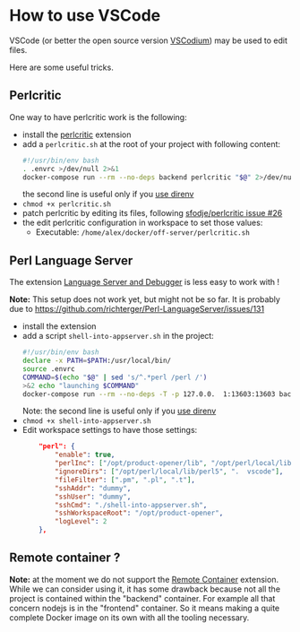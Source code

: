 # How to use VSCode

VSCode (or better the open source version [VSCodium](https://github.com/VSCodium/vscodium/))
may be used to edit files.

Here are some useful tricks.

## Perlcritic

One way to have perlcritic work is the following:

* install the [perlcritic](https://marketplace.visualstudio.com/items?itemName=sfodje.perlcritic)
  extension
* add a `perlcritic.sh` at the root of your project with following content:
  ```bash
  #!/usr/bin/env bash
  . .envrc >/dev/null 2>&1
  docker-compose run --rm --no-deps backend perlcritic "$@" 2>/dev/null
  ```
  the second line is useful only if you [use direnv](how-to-use-direnv.md)
* `chmod +x perlcritic.sh`
* patch perlcritic by editing its files, following [sfodje/perlcritic issue #26](https://github.com/sfodje/perlcritic/issues/26#issuecomment-1006411268)
* the edit perlcritic configuration in workspace to set those values:
  * Executable: `/home/alex/docker/off-server/perlcritic.sh`


## Perl Language Server

The extension [Language Server and Debugger](https://marketplace.visualstudio.com/items?itemName=richterger.perl) is less easy to work with !

**Note:** This setup does not work yet, but might not be so far. It is probably due to https://github.com/richterger/Perl-LanguageServer/issues/131

* install the extension
* add a script `shell-into-appserver.sh` in the project:
  ```bash
  #!/usr/bin/env bash
  declare -x PATH=$PATH:/usr/local/bin/
  source .envrc
  COMMAND=$(echo "$@" | sed 's/^.*perl /perl /')
  >&2 echo "launching $COMMAND"
  docker-compose run --rm --no-deps -T -p 127.0.0.  1:13603:13603 backend $COMMAND
  ```
  Note: the second line is useful only if you [use direnv](how-to-use-direnv.md)
* `chmod +x shell-into-appserver.sh`
* Edit workspace settings to have those settings:
  ```json
      "perl": {
          "enable": true,
          "perlInc": ["/opt/product-opener/lib", "/opt/perl/local/lib/perl5"],
          "ignoreDirs": ["/opt/perl/local/lib/perl5", ".  vscode"],
          "fileFilter": [".pm", ".pl", ".t"],
          "sshAddr": "dummy",
          "sshUser": "dummy",
          "sshCmd": "./shell-into-appserver.sh",
          "sshWorkspaceRoot": "/opt/product-opener",
          "logLevel": 2
      },
  ```

## Remote container ?

**Note:** at the moment we do not support the
[Remote Container](https://marketplace.visualstudio.com/items?itemName=ms-vscode-remote.remote-containers)
extension.
While we can consider using it,
it has some drawback because not all the project is contained within the "backend" container.
For example all that concern nodejs is in the "frontend" container.
So it means making a quite complete Docker image on its own with all the tooling necessary.